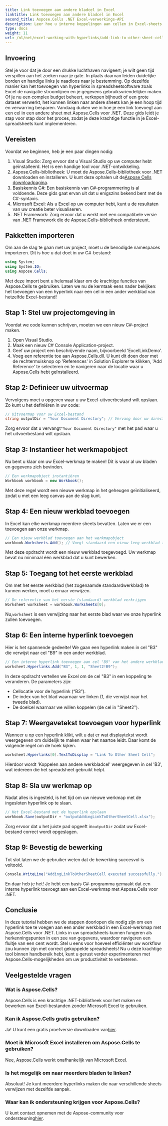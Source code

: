 ```yaml
---
title: Link toevoegen aan andere bladcel in Excel
linktitle: Link toevoegen aan andere bladcel in Excel
second_title: Aspose.Cells .NET Excel-verwerkings-API
description: Leer hoe u interne koppelingen aan cellen in Excel-sheets kunt toevoegen met Aspose.Cells voor .NET. Verbeter moeiteloos de navigatie in uw spreadsheets.
type: docs
weight: 11
url: /nl/net/excel-working-with-hyperlinks/add-link-to-other-sheet-cell/
---
```

## Invoering
Stel je voor dat je door een drukke luchthaven navigeert; je wilt geen tijd verspillen aan het zoeken naar je gate. In plaats daarvan leiden duidelijke borden en handige links je naadloos naar je bestemming. Op dezelfde manier kan het toevoegen van hyperlinks in spreadsheetsoftware zoals Excel de navigatie stroomlijnen en je gegevens gebruiksvriendelijker maken. Of je nu een complex budget beheert, verkopen bijhoudt of een grote dataset verwerkt, het kunnen linken naar andere sheets kan je een hoop tijd en verwarring besparen. Vandaag duiken we in hoe je een link toevoegt aan een cel in een andere sheet met Aspose.Cells voor .NET. Deze gids leidt je stap voor stap door het proces, zodat je deze krachtige functie in je Excel-spreadsheets kunt implementeren.
## Vereisten
Voordat we beginnen, heb je een paar dingen nodig:
1. Visual Studio: Zorg ervoor dat u Visual Studio op uw computer hebt geïnstalleerd. Het is een handige tool voor .NET-ontwikkeling.
2. Aspose.Cells-bibliotheek: U moet de Aspose.Cells-bibliotheek voor .NET downloaden en installeren. U kunt deze ophalen uit de[Aspose Cells downloadpagina](https://releases.aspose.com/cells/net/).
3. Basiskennis C#: Een basiskennis van C#-programmering is al voldoende. Deze gids gaat ervan uit dat u enigszins bekend bent met de C#-syntaxis.
4. Microsoft Excel: Als u Excel op uw computer hebt, kunt u de resultaten van uw creatie beter visualiseren.
5. .NET Framework: Zorg ervoor dat u werkt met een compatibele versie van .NET Framework die de Aspose.Cells-bibliotheek ondersteunt.
## Pakketten importeren
Om aan de slag te gaan met uw project, moet u de benodigde namespaces importeren. Dit is hoe u dat doet in uw C#-bestand:
```csharp
using System;
using System.IO;
using Aspose.Cells;
```
Met deze import bent u helemaal klaar om de krachtige functies van Aspose.Cells te gebruiken. 
Laten we nu de kerntaak eens nader bekijken: het toevoegen van een hyperlink naar een cel in een ander werkblad van hetzelfde Excel-bestand! 
## Stap 1: Stel uw projectomgeving in
Voordat we code kunnen schrijven, moeten we een nieuw C#-project maken. 
1. Open Visual Studio.
2. Maak een nieuw C# Console Application-project. 
3. Geef uw project een beschrijvende naam, bijvoorbeeld 'ExcelLinkDemo'.
4. Voeg een referentie toe aan Aspose.Cells.dll. U kunt dit doen door met de rechtermuisknop op 'References' in Solution Explorer te klikken, 'Add Reference' te selecteren en te navigeren naar de locatie waar u Aspose.Cells hebt geïnstalleerd.
## Stap 2: Definieer uw uitvoermap
Vervolgens moet u opgeven waar u uw Excel-uitvoerbestand wilt opslaan. Zo kunt u het definiëren in uw code:
```csharp
// Uitvoermap voor uw Excel-bestand
string outputDir = "Your Document Directory"; // Vervang door uw directory
```
 Zorg ervoor dat u vervangt`"Your Document Directory"` met het pad waar u het uitvoerbestand wilt opslaan.
## Stap 3: Instantieer het werkmapobject
Nu bent u klaar om uw Excel-werkmap te maken! Dit is waar al uw bladen en gegevens zich bevinden.
```csharp
// Een werkmapobject instantiëren
Workbook workbook = new Workbook();
```
Met deze regel wordt een nieuwe werkmap in het geheugen geïnitialiseerd, zodat u met een leeg canvas aan de slag kunt.
## Stap 4: Een nieuw werkblad toevoegen
In Excel kan elke werkmap meerdere sheets bevatten. Laten we er een toevoegen aan onze werkmap.
```csharp
// Een nieuw werkblad toevoegen aan het werkmapobject
workbook.Worksheets.Add(); // Voegt standaard een nieuw leeg werkblad toe
```
Met deze opdracht wordt een nieuw werkblad toegevoegd. Uw werkmap bevat nu minimaal één werkblad dat u kunt bewerken.
## Stap 5: Toegang tot het eerste werkblad
Om met het eerste werkblad (het zogenaamde standaardwerkblad) te kunnen werken, moet u ernaar verwijzen.
```csharp
// De referentie van het eerste (standaard) werkblad verkrijgen
Worksheet worksheet = workbook.Worksheets[0];
```
 Nu,`worksheet` is een verwijzing naar het eerste blad waar we onze hyperlink zullen toevoegen.
## Stap 6: Een interne hyperlink toevoegen
Hier is het spannende gedeelte! We gaan een hyperlink maken in cel "B3" die verwijst naar cel "B9" in een ander werkblad.
```csharp
// Een interne hyperlink toevoegen aan cel "B9" van het andere werkblad "Sheet2"
worksheet.Hyperlinks.Add("B3", 1, 1, "Sheet2!B9");
```
In deze opdracht vertellen we Excel om de cel "B3" in een koppeling te veranderen. De parameters zijn:
- Cellocatie voor de hyperlink (“B3”).
- De index van het blad waarnaar we linken (1, die verwijst naar het tweede blad).
- De doelcel waarnaar we willen koppelen (de cel in "Sheet2").
## Stap 7: Weergavetekst toevoegen voor hyperlink
Wanneer u op een hyperlink klikt, wilt u dat er wat displaytekst wordt weergegeven om duidelijk te maken waar het naartoe leidt. Daar komt de volgende regel om de hoek kijken.
```csharp
worksheet.Hyperlinks[0].TextToDisplay = "Link To Other Sheet Cell";
```
Hierdoor wordt 'Koppelen aan andere werkbladcel' weergegeven in cel 'B3', wat iedereen die het spreadsheet gebruikt helpt.
## Stap 8: Sla uw werkmap op
Nadat alles is ingesteld, is het tijd om uw nieuwe werkmap met de ingesloten hyperlink op te slaan.
```csharp
// Het Excel-bestand met de hyperlink opslaan
workbook.Save(outputDir + "outputAddingLinkToOtherSheetCell.xlsx");
```
 Zorg ervoor dat u het juiste pad opgeeft in`outputDir` zodat uw Excel-bestand correct wordt opgeslagen.
## Stap 9: Bevestig de bewerking
Tot slot laten we de gebruiker weten dat de bewerking succesvol is voltooid.
```csharp
Console.WriteLine("AddingLinkToOtherSheetCell executed successfully.");
```
En daar heb je het! Je hebt een basis C#-programma gemaakt dat een interne hyperlink toevoegt aan een Excel-werkmap met Aspose.Cells voor .NET.
## Conclusie
In deze tutorial hebben we de stappen doorlopen die nodig zijn om een hyperlink toe te voegen aan een ander werkblad in een Excel-werkmap met Aspose.Cells voor .NET. Links in uw spreadsheets kunnen fungeren als herkenningspunten in een zee van gegevens, waardoor navigeren een fluitje van een cent wordt. Stel u eens voor hoeveel efficiënter uw workflow zou kunnen zijn met correct gekoppelde spreadsheets! Nu u deze krachtige tool binnen handbereik hebt, kunt u gerust verder experimenteren met Aspose.Cells-mogelijkheden om uw productiviteit te verbeteren.
## Veelgestelde vragen
### Wat is Aspose.Cells?  
Aspose.Cells is een krachtige .NET-bibliotheek voor het maken en bewerken van Excel-bestanden zonder Microsoft Excel te gebruiken.
### Kan ik Aspose.Cells gratis gebruiken?  
 Ja! U kunt een gratis proefversie downloaden van[hier](https://releases.aspose.com/).
### Moet ik Microsoft Excel installeren om Aspose.Cells te gebruiken?  
Nee, Aspose.Cells werkt onafhankelijk van Microsoft Excel.
### Is het mogelijk om naar meerdere bladen te linken?  
Absoluut! Je kunt meerdere hyperlinks maken die naar verschillende sheets verwijzen met dezelfde aanpak.
### Waar kan ik ondersteuning krijgen voor Aspose.Cells?  
 U kunt contact opnemen met de Aspose-community voor ondersteuning[hier](https://forum.aspose.com/c/cells/9).